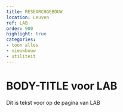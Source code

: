 ```yaml
---
title: RESEARCHGEBOUW
location: Leuven
ref: LAB
order: 900
highlight: true
categories:
- toon alles
- nieuwbouw
- utiliteit
---
```

# BODY-TITLE voor LAB

Dit is tekst voor op de pagina van LAB